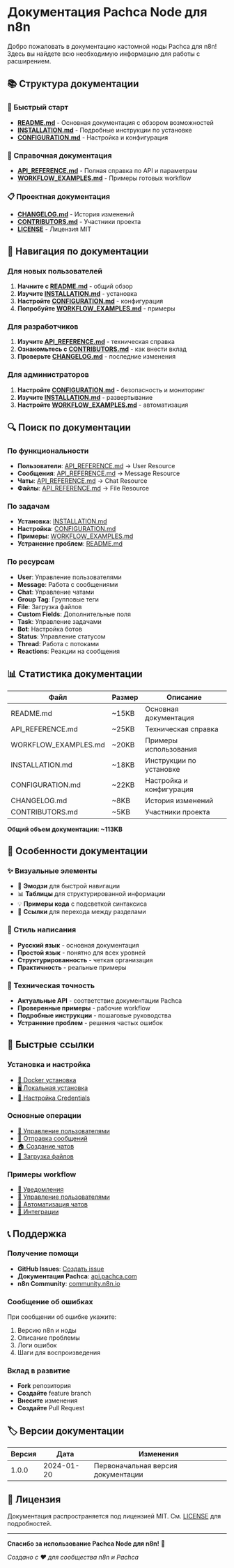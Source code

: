 # Документация Pachca Node для n8n

Добро пожаловать в документацию кастомной ноды Pachca для n8n! Здесь вы найдете всю необходимую информацию для работы с расширением.

## 📚 Структура документации

### 🚀 Быстрый старт
- **[README.md](../README.md)** - Основная документация с обзором возможностей
- **[INSTALLATION.md](INSTALLATION.md)** - Подробные инструкции по установке
- **[CONFIGURATION.md](CONFIGURATION.md)** - Настройка и конфигурация

### 📖 Справочная документация
- **[API_REFERENCE.md](API_REFERENCE.md)** - Полная справка по API и параметрам
- **[WORKFLOW_EXAMPLES.md](WORKFLOW_EXAMPLES.md)** - Примеры готовых workflow

### 📋 Проектная документация
- **[CHANGELOG.md](../CHANGELOG.md)** - История изменений
- **[CONTRIBUTORS.md](../CONTRIBUTORS.md)** - Участники проекта
- **[LICENSE](../LICENSE)** - Лицензия MIT

## 🎯 Навигация по документации

### Для новых пользователей
1. **Начните с [README.md](../README.md)** - общий обзор
2. **Изучите [INSTALLATION.md](INSTALLATION.md)** - установка
3. **Настройте [CONFIGURATION.md](CONFIGURATION.md)** - конфигурация
4. **Попробуйте [WORKFLOW_EXAMPLES.md](WORKFLOW_EXAMPLES.md)** - примеры

### Для разработчиков
1. **Изучите [API_REFERENCE.md](API_REFERENCE.md)** - техническая справка
2. **Ознакомьтесь с [CONTRIBUTORS.md](../CONTRIBUTORS.md)** - как внести вклад
3. **Проверьте [CHANGELOG.md](../CHANGELOG.md)** - последние изменения

### Для администраторов
1. **Настройте [CONFIGURATION.md](CONFIGURATION.md)** - безопасность и мониторинг
2. **Изучите [INSTALLATION.md](INSTALLATION.md)** - развертывание
3. **Настройте [WORKFLOW_EXAMPLES.md](WORKFLOW_EXAMPLES.md)** - автоматизация

## 🔍 Поиск по документации

### По функциональности
- **Пользователи**: [API_REFERENCE.md](API_REFERENCE.md#user-resource) → User Resource
- **Сообщения**: [API_REFERENCE.md](API_REFERENCE.md#message-resource) → Message Resource
- **Чаты**: [API_REFERENCE.md](API_REFERENCE.md#chat-resource) → Chat Resource
- **Файлы**: [API_REFERENCE.md](API_REFERENCE.md#file-resource) → File Resource

### По задачам
- **Установка**: [INSTALLATION.md](INSTALLATION.md)
- **Настройка**: [CONFIGURATION.md](CONFIGURATION.md)
- **Примеры**: [WORKFLOW_EXAMPLES.md](WORKFLOW_EXAMPLES.md)
- **Устранение проблем**: [README.md](../README.md#устранение-неполадок)

### По ресурсам
- **User**: Управление пользователями
- **Message**: Работа с сообщениями
- **Chat**: Управление чатами
- **Group Tag**: Групповые теги
- **File**: Загрузка файлов
- **Custom Fields**: Дополнительные поля
- **Task**: Управление задачами
- **Bot**: Настройка ботов
- **Status**: Управление статусом
- **Thread**: Работа с потоками
- **Reactions**: Реакции на сообщения

## 📊 Статистика документации

| Файл | Размер | Описание |
|------|--------|----------|
| README.md | ~15KB | Основная документация |
| API_REFERENCE.md | ~25KB | Техническая справка |
| WORKFLOW_EXAMPLES.md | ~20KB | Примеры использования |
| INSTALLATION.md | ~18KB | Инструкции по установке |
| CONFIGURATION.md | ~22KB | Настройка и конфигурация |
| CHANGELOG.md | ~8KB | История изменений |
| CONTRIBUTORS.md | ~5KB | Участники проекта |

**Общий объем документации: ~113KB**

## 🎨 Особенности документации

### ✨ Визуальные элементы
- 🎯 **Эмодзи** для быстрой навигации
- 📊 **Таблицы** для структурированной информации
- 💡 **Примеры кода** с подсветкой синтаксиса
- 🔗 **Ссылки** для перехода между разделами

### 📝 Стиль написания
- **Русский язык** - основная документация
- **Простой язык** - понятно для всех уровней
- **Структурированность** - четкая организация
- **Практичность** - реальные примеры

### 🔧 Техническая точность
- **Актуальные API** - соответствие документации Pachca
- **Проверенные примеры** - рабочие workflow
- **Подробные инструкции** - пошаговые руководства
- **Устранение проблем** - решения частых ошибок

## 🚀 Быстрые ссылки

### Установка и настройка
- [🐳 Docker установка](INSTALLATION.md#установка-в-docker)
- [🖥️ Локальная установка](INSTALLATION.md#установка-в-локальной-среде)
- [🔐 Настройка Credentials](CONFIGURATION.md#настройка-credentials)

### Основные операции
- [👥 Управление пользователями](API_REFERENCE.md#user-resource)
- [💬 Отправка сообщений](API_REFERENCE.md#message-resource)
- [🏠 Создание чатов](API_REFERENCE.md#chat-resource)
- [📁 Загрузка файлов](API_REFERENCE.md#file-resource)

### Примеры workflow
- [🔔 Уведомления](WORKFLOW_EXAMPLES.md#уведомления)
- [👥 Управление пользователями](WORKFLOW_EXAMPLES.md#управление-пользователями)
- [💬 Автоматизация чатов](WORKFLOW_EXAMPLES.md#автоматизация-чатов)
- [🔗 Интеграции](WORKFLOW_EXAMPLES.md#интеграции)

## 📞 Поддержка

### Получение помощи
- **GitHub Issues**: [Создать issue](https://github.com/doesntneedname/n8n-nodes-pachca/issues)
- **Документация Pachca**: [api.pachca.com](https://api.pachca.com)
- **n8n Community**: [community.n8n.io](https://community.n8n.io)

### Сообщение об ошибках
При сообщении об ошибке укажите:
1. Версию n8n и ноды
2. Описание проблемы
3. Логи ошибок
4. Шаги для воспроизведения

### Вклад в развитие
- **Fork** репозитория
- **Создайте** feature branch
- **Внесите** изменения
- **Создайте** Pull Request

## 🏷️ Версии документации

| Версия | Дата | Изменения |
|--------|------|-----------|
| 1.0.0 | 2024-01-20 | Первоначальная версия документации |

## 📄 Лицензия

Документация распространяется под лицензией MIT. См. [LICENSE](../LICENSE) для подробностей.

---

**Спасибо за использование Pachca Node для n8n!** 🎉

*Создано с ❤️ для сообщества n8n и Pachca*
